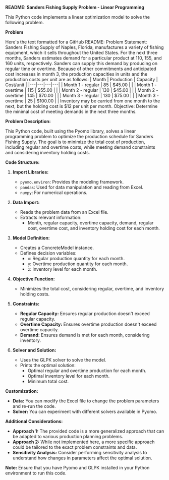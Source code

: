 **README: Sanders Fishing Supply Problem - Linear Programming**

This Python code implements a linear optimization model to solve the following problem.

**Problem**

Here's the text formatted for a GitHub README:
Problem Statement:
Sanders Fishing Supply of Naples, Florida, manufactures a variety of fishing equipment, which it sells throughout the United States. For the next three months, Sanders estimates demand for a particular product at 110, 155, and 160 units, respectively. Sanders can supply this demand by producing on regular time or overtime. Because of other commitments and anticipated cost increases in month 3, the production capacities in units and the production costs per unit are as follows:
| Month | Production | Capacity | Cost/unit |
|---|---|---|---|
| Month 1 - regular | 85 | $45.00 |  |
| Month 1 - overtime | 115 | $55.00 |  |
| Month 2 - regular | 130 | $45.00 |  |
| Month 2 - overtime | 145 | $70.00 |  |
| Month 3 - regular | 130 | $75.00 |  |
| Month 3 - overtime | 25 | $100.00 |  |
Inventory may be carried from one month to the next, but the holding cost is $12 per unit per month.
Objective:
Determine the minimal cost of meeting demands in the next three months.

**Problem Description:**

This Python code, built using the Pyomo library, solves a linear programming problem to optimize the production schedule for Sanders Fishing Supply. The goal is to minimize the total cost of production, including regular and overtime costs, while meeting demand constraints and considering inventory holding costs.

**Code Structure:**

1. **Import Libraries:**
   - `pyomo.environ`: Provides the modeling framework.
   - `pandas`: Used for data manipulation and reading from Excel.
   - `numpy`: For numerical operations.

2. **Data Import:**
   - Reads the problem data from an Excel file.
   - Extracts relevant information:
     - Month, regular capacity, overtime capacity, demand, regular cost, overtime cost, and inventory holding cost for each month.

3. **Model Definition:**
   - Creates a ConcreteModel instance.
   - Defines decision variables:
     - `x`: Regular production quantity for each month.
     - `y`: Overtime production quantity for each month.
     - `z`: Inventory level for each month.

4. **Objective Function:**
   - Minimizes the total cost, considering regular, overtime, and inventory holding costs.

5. **Constraints:**
   - **Regular Capacity:** Ensures regular production doesn't exceed regular capacity.
   - **Overtime Capacity:** Ensures overtime production doesn't exceed overtime capacity.
   - **Demand:** Ensures demand is met for each month, considering inventory.

6. **Solver and Solution:**
   - Uses the GLPK solver to solve the model.
   - Prints the optimal solution:
     - Optimal regular and overtime production for each month.
     - Optimal inventory level for each month.
     - Minimum total cost.

**Customization:**

- **Data:** You can modify the Excel file to change the problem parameters and re-run the code.
- **Solver:** You can experiment with different solvers available in Pyomo.

**Additional Considerations:**

- **Approach 1:** The provided code is a more generalized approach that can be adapted to various production planning problems.
- **Approach 2:** While not implemented here, a more specific approach could be tailored to the exact problem constraints and data.
- **Sensitivity Analysis:** Consider performing sensitivity analysis to understand how changes in parameters affect the optimal solution.

**Note:** Ensure that you have Pyomo and GLPK installed in your Python environment to run this code.
